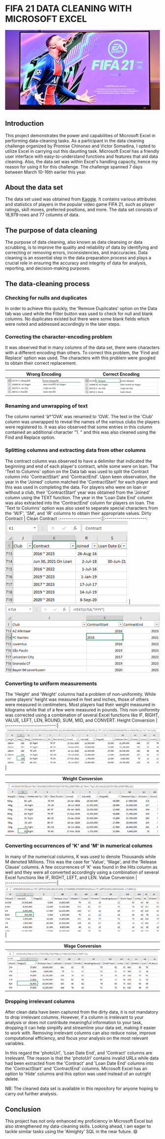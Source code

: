 # FIFA 21 DATA CLEANING WITH MICROSOFT EXCEL
![](fifa21.png)
## Introduction
This project demonstrates the power and capabilities of Microsoft Excel in performing data-cleaning tasks. As a participant in the data cleaning challenge organized by Promise Chinonso and Victor Somadina, I opted to utilize Excel in carrying out this daunting task. Microsoft Excel has a friendly user interface with easy-to-understand functions and features that aid data cleaning. Also, the data set was within Excel's handling capacity, hence my reason for using it for this challenge. The challenge spanned 7 days between March 10-16th earlier this year.
## About the data set
The data set used was obtained from [Kaggle](https://www.kaggle.com/datasets/yagunnersya/fifa-21-messy-raw-dataset-for-cleaning-exploring). It contains various attributes and statistics of players in the popular video game FIFA 21, such as player ratings, skill moves, preferred positions, and more. The data set consists of 18,979 rows and 77 columns of data.
## The purpose of data cleaning
The purpose of data cleaning, also known as data cleansing or data scrubbing, is to improve the quality and reliability of data by identifying and correcting or removing errors, inconsistencies, and inaccuracies. Data cleaning is an essential step in the data preparation process and plays a crucial role in ensuring the accuracy and integrity of data for analysis, reporting, and decision-making purposes.
## The data-cleaning process
### Checking for nulls and duplicates
In order to achieve this quickly, the 'Remove Duplicates' option on the Data tab was used while the Filter button was used to check for null and blank columns. No duplicates existed but there were some blank fields which were noted and addressed accordingly in the later steps.
### Correcting the character-encoding problem
It was observed that in many columns of the data set, there were characters with a different encoding than others. To correct this problem, the 'Find and Replace' option was used. The characters with this problem were googled to obtain their correct replacement.

 Wrong Encoding        |     Correct Encoding 
:---------------------:|:---------------------:
  ![](Dirty_Name.png)  | ![](Clean_Name.png) 
### Renaming and unwrapping of text
The column named 'â†“OVA' was renamed to 'OVA'. The text in the 'Club' column was unwrapped to reveal the names of the various clubs the players were registered to. It was also observed that some entries in this column contained an additional character "1. " and this was also cleaned using the Find and Replace option.
### Splitting columns and extracting data from other columns
The contract column was observed to have a delimiter that indicated the beginning and end of each player's contract, while some were on loan. The 'Text to Columns' option on the Data tab was used to split the Contract column into 'ContractStart' and 'ContractEnd'. Upon keen observation, the year in the 'Joined' column matched the 'ContractStart' for each player and this was used in completing the data. For players who were on loan or without a club, their 'ContractStart' year was obtained from the 'Joined' column using the TEXT function. The year in the 'Loan Date End' column was also extracted into the 'ContractEnd' column for players on loan. The 'Text to Columns' option was also used to separate special characters from the 'W/F', 'SM', and 'IR' columns to obtain their appropriate values.
 Dirty Contract        |     Clean Contract 
:---------------------:|:---------------------:
  ![](contract1.png)   | ![](contract2.png) 
### Converting to uniform measurements
The 'Height' and 'Weight' columns had a problem of non-uniformity. While some players' height was measured in feet and inches, those of others were measured in centimeters. Most players had their weight measured in kilograms while that of a few were measured in pounds. This non-uniformity was corrected using a combination of several Excel functions like IF, RIGHT, VALUE, LEFT, LEN, ROUND, SUM, MID, and CONVERT.
 Height Conversion         |   
:-------------------------:|
 ![](convert_height.png)   | 
 
 Weight Conversion         |
:-------------------------:|
 ![](convert_weight.png)   |
### Converting occurrences of 'K' and 'M' in numerical columns
In many of the numerical columns, K was used to denote Thousands while M denoted Millions. This was the case for 'Value', 'Wage', and the 'Release Clause' columns. A few occurrences of 'K' was found in the Hits column as well and they were all converted accordingly using a combination of several Excel functions like IF, RIGHT, LEFT, and LEN.
 Value Conversion          |   
:-------------------------:|
 ![](value_conversion.png) | 
 
 Wage Conversion           |
:-------------------------:|
 ![](wage_conversion.png)  |
### Dropping irrelevant columns
After clean data have been captured from the dirty data, it is not mandatory to drop irrelevant columns. However, if a column is irrelevant to your analysis or does not contribute meaningful information to your task, dropping it can help simplify and streamline your data set, making it easier to work with. Removing irrelevant columns can also reduce noise, improve computational efficiency, and focus your analysis on the most relevant variables.

In this regard the 'photoUrl', 'Loan Date End', and 'Contract' columns are irrelevant. The reason is that the 'photoUrl' contains invalid URLs while data had been extracted from the 'Contract' and 'Loan Date End' columns into the 'ContractStart' and 'ContractEnd' columns. Microsoft Excel has an option to 'Hide' columns and this option was used instead of an outright delete.

NB: The cleaned data set is available in this repository for anyone hoping to carry out further analysis.
## Conclusion
This project has not only enhanced my proficiency in Microsoft Excel but also strengthened my data-cleaning skills. Looking ahead, I am eager to tackle similar tasks using the 'Almighty' SQL in the near future. :smile: 

